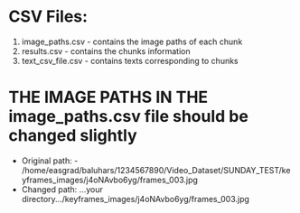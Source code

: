 

# CSV Files:
1. image_paths.csv - contains the image paths of each chunk
2. results.csv - contains the chunks information
3. text_csv_file.csv - contains texts corresponding to chunks



# THE IMAGE PATHS IN THE image_paths.csv file should be changed slightly

* Original path: - /home/easgrad/baluhars/1234567890/Video_Dataset/SUNDAY_TEST/keyframes_images/j4oNAvbo6yg/frames_003.jpg
* Changed path: ...your directory.../keyframes_images/j4oNAvbo6yg/frames_003.jpg
